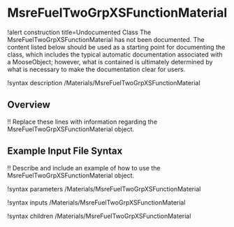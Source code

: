 # MsreFuelTwoGrpXSFunctionMaterial

!alert construction title=Undocumented Class
The MsreFuelTwoGrpXSFunctionMaterial has not been documented. The content listed below should be used as a starting point for
documenting the class, which includes the typical automatic documentation associated with a
MooseObject; however, what is contained is ultimately determined by what is necessary to make the
documentation clear for users.

!syntax description /Materials/MsreFuelTwoGrpXSFunctionMaterial

## Overview

!! Replace these lines with information regarding the MsreFuelTwoGrpXSFunctionMaterial object.

## Example Input File Syntax

!! Describe and include an example of how to use the MsreFuelTwoGrpXSFunctionMaterial object.

!syntax parameters /Materials/MsreFuelTwoGrpXSFunctionMaterial

!syntax inputs /Materials/MsreFuelTwoGrpXSFunctionMaterial

!syntax children /Materials/MsreFuelTwoGrpXSFunctionMaterial
